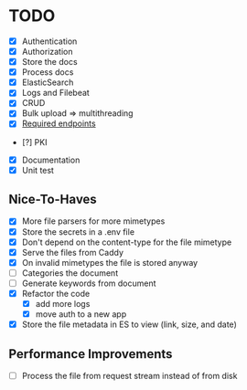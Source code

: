 # TODO

- [x] Authentication
- [x] Authorization
- [x] Store the docs
- [x] Process docs
- [x] ElasticSearch
- [x] Logs and Filebeat
- [x] CRUD
- [x] Bulk upload => multithreading
- [x] [Required endpoints](TASK.md#external-api-documentation)
- [?] PKI
- [x] Documentation
- [x] Unit test

## Nice-To-Haves

- [x] More file parsers for more mimetypes
- [x] Store the secrets in a .env file
- [x] Don't depend on the content-type for the file mimetype
- [x] Serve the files from Caddy
- [x] On invalid mimetypes the file is stored anyway
- [ ] Categories the document
- [ ] Generate keywords from document
- [x] Refactor the code
  - [x] add more logs
  - [x] move auth to a new app
- [x] Store the file metadata in ES to view (link, size, and date)

## Performance Improvements

- [ ] Process the file from request stream instead of from disk
